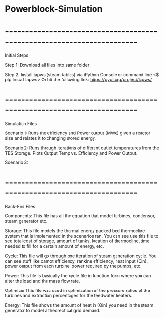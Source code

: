 # Powerblock-Simulation
# -----------------------------------------------------------------------
Initial Steps 

Step 1: Download all files into same folder

Step 2: Install iapws (steam tables) via iPython Console or command line <$ pip install iapws> 
Or hit the following link: https://pypi.org/project/iapws/ 

# -----------------------------------------------------------------------
Simulation Files 

Scenario 1: Runs the efficiency and Power output (MWe) given a reactor size and relates it to changing stored energy. 

Scenario 2: Runs through iterations of different outlet temperatures from the TES Storage. Plots Output Temp vs. Efficiency and Power Output. 

Scenario 3: 

# -----------------------------------------------------------------------
Back-End Files 

Components: This file has all the equation that model turbines, condensor, steam generator etc. 

Storage: This file models the thermal energy packed bed thermocline system that is implemented in the scenarios ran. You can see use this file to see total cost of storage, amount of tanks, location of thermocline, time needed to fill for a certain amount of energy, etc.  

Cycle: This file will go through one iteration of steam generation cycle. You can see stuff like carnot efficiency, rankine efficiency, heat input (Qin), power output from each turbine, power required by the pumps, etc. 

Power: This file is basically the cycle file in function form where you can alter the load and the mass flow rate. 

Optimize: This file was used in optimization of the pressure ratios of the turbines and extraction percentages for the feedwater heaters. 

Energy: This file shows the amount of heat in (Qin) you need in the steam generator to model a theorectical grid demand. 

